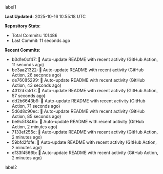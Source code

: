 
label1 
<!-- ACTIVITY_START -->
**Last Updated:** 2025-10-16 10:55:18 UTC

**Repository Stats:**
- Total Commits: 101486
- Last Commit: 11 seconds ago

**Recent Commits:**
- b3d1e0cf47: 🤖 Auto-update README with recent activity (GitHub Action, 11 seconds ago)
- be3aa21322: 🤖 Auto-update README with recent activity (GitHub Action, 26 seconds ago)
- de76085299: 🤖 Auto-update README with recent activity (GitHub Action, 43 seconds ago)
- 4312d7a517: 🤖 Auto-update README with recent activity (GitHub Action, 57 seconds ago)
- dd2b6643b9: 🤖 Auto-update README with recent activity (GitHub Action, 71 seconds ago)
- 5d6d8c90ec: 🤖 Auto-update README with recent activity (GitHub Action, 85 seconds ago)
- be9c51846b: 🤖 Auto-update README with recent activity (GitHub Action, 2 minutes ago)
- 7133ef255c: 🤖 Auto-update README with recent activity (GitHub Action, 2 minutes ago)
- 59bfd2fdfe: 🤖 Auto-update README with recent activity (GitHub Action, 2 minutes ago)
- ef33f4566b: 🤖 Auto-update README with recent activity (GitHub Action, 2 minutes ago)
<!-- ACTIVITY_END -->

label2
